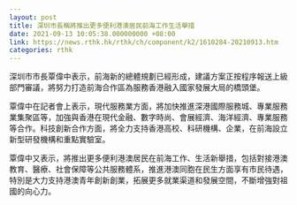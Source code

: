 ```yaml
---
layout: post
title: 深圳市長稱將推出更多便利港澳居民前海工作生活舉措
date: 2021-09-13 10:05:38.000000000 +08:00
link: https://news.rthk.hk/rthk/ch/component/k2/1610284-20210913.htm
categories: rthk
---
```


深圳市市長覃偉中表示，前海新的總體規劃已經形成，建議方案正按程序報送上級部門審議，將努力打造前海合作區為服務香港融入國家發展大局的橋頭堡。

覃偉中在記者會上表示，現代服務業方面，將加快推進深港國際服務城、專業服務業集聚區等，加強與香港在現代金融、數字時尚、會展經濟、海洋經濟、專業服務等合作。科技創新合作方面，將全力支持香港高校、科研機構、企業，在前海設立新型研發機構和重點實驗室。

覃偉中又表示，將推出更多便利港澳居民在前海工作、生活新舉措，包括對接港澳教育、醫療、社會保障等公共服務體系，推進港澳同胞在民生方面享有市民待遇，特別是大力支持港澳青年創新創業，拓展更多就業渠道和發展空間，不斷增強對祖國的向心力。
